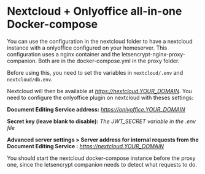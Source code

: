 # Nextcloud + Onlyoffice all-in-one Docker-compose

You can use the configuration in the nextcloud folder to have a nextcloud instance with a onlyoffice configured on your homeserver.
This configuration uses a nginx container and the letsencrypt-nginx-proxy-companion. Both are in the docker-compose.yml in the proxy folder.

Before using this, you need to set the variables in `nextcloud/.env` and `nextcloud/db.env`.

Nextcloud will then be available at *https://nextcloud.YOUR_DOMAIN*. You need to configure the onlyoffice plugin on nextcloud with theses settings:

**Document Editing Service address:** *https://onlyoffice.YOUR_DOMAIN*

**Secret key (leave blank to disable):** *The JWT_SECRET variable in the .env file*

**Advanced server settings > Server address for internal requests from the Document Editing Service :** *https://nextcloud.YOUR_DOMAIN*

You should start the nextcloud docker-compose instance before the proxy one, since the letsencrypt companion needs to detect what requests to do.
